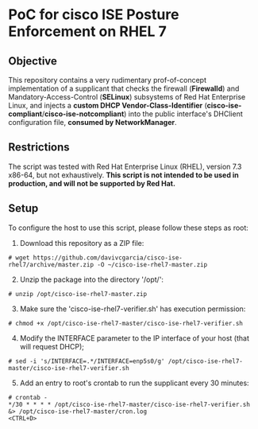 # PoC for cisco ISE Posture Enforcement on RHEL 7

## Objective

This repository contains a very rudimentary prof-of-concept implementation of a supplicant that checks the firewall (**Firewalld**) and Mandatory-Access-Control (**SELinux**) subsystems of Red Hat Enterprise Linux, and injects a **custom DHCP Vendor-Class-Identifier** (**cisco-ise-compliant**/**cisco-ise-notcompliant**) into the public interface's DHClient configuration file, **consumed by NetworkManager**.

## Restrictions

The script was tested with Red Hat Enterprise Linux (RHEL), version 7.3 x86-64, but not exhaustively. **This script is not intended to be used in production, and will not be supported by Red Hat.**

## Setup

To configure the host to use this script, please follow these steps as root:

1. Download this repository as a ZIP file:

```
# wget https://github.com/davivcgarcia/cisco-ise-rhel7/archive/master.zip -O ~/cisco-ise-rhel7-master.zip
```

2. Unzip the package into the directory '/opt/':

```
# unzip /opt/cisco-ise-rhel7-master.zip
```

3. Make sure the 'cisco-ise-rhel7-verifier.sh' has execution permission:

```
# chmod +x /opt/cisco-ise-rhel7-master/cisco-ise-rhel7-verifier.sh
```

4. Modify the INTERFACE parameter to the IP interface of your host (that will request DHCP);

```
# sed -i 's/INTERFACE=.*/INTERFACE=enp5s0/g' /opt/cisco-ise-rhel7-master/cisco-ise-rhel7-verifier.sh
```

5. Add an entry to root's crontab to run the supplicant every 30 minutes:

```
# crontab -
*/30 * * * * /opt/cisco-ise-rhel7-master/cisco-ise-rhel7-verifier.sh &> /opt/cisco-ise-rhel7-master/cron.log
<CTRL+D>
```
